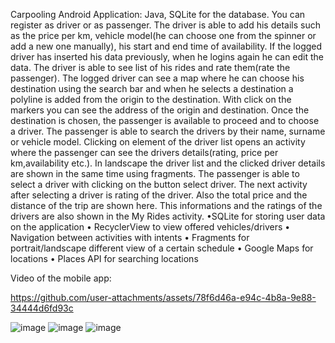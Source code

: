Carpooling Android Application: Java, SQLite for the database. You can register as driver or as passenger. The driver is able to add his details such as the price per km, vehicle model(he can choose one from 
the spinner or add a new one manually), his start and end time of availability. If the logged driver has inserted his data previously, when he logins again he can edit the data. The driver is able to see 
list of his rides and rate them(rate the passenger). The logged driver can see a map where he can choose his destination using the search bar and when he selects a destination a polyline is added 
from the origin to the destination. With click on the markers you can see the address of the origin and destination. Once the destination is chosen, the passenger is available to proceed and to choose a driver.
The passenger is able to search the drivers by their name, surname or vehicle model. Clicking on element of the driver list opens an activity where the passenger can see the drivers details(rating, price per
km,availability etc.). In landscape the driver list and the clicked driver details are shown in the same time using fragments. The passenger is able to select a driver with clicking on the button select driver. 
The next activity after selecting a driver is rating of the driver. Also the total price and the distance of the trip are shown here. This informations and the ratings of the drivers are also shown in the
My Rides activity.
•SQLite for storing user data
on the application
• RecyclerView to view offered vehicles/drivers
• Navigation between activities with intents
• Fragments for portrait/landscape different view of
a certain schedule
• Google Maps for locations
• Places API for searching locations

Video of the mobile app:

https://github.com/user-attachments/assets/78f6d46a-e94c-4b8a-9e88-34444d6fd93c


![image](https://github.com/user-attachments/assets/5aefe636-7c7c-4c79-b139-98fb835033a9)
![image](https://github.com/user-attachments/assets/45bb59c7-5c44-40d4-b776-70ecd5a544bf)
![image](https://github.com/user-attachments/assets/c97fdf20-1bef-4fdb-a02a-d9eef07ee47e)






